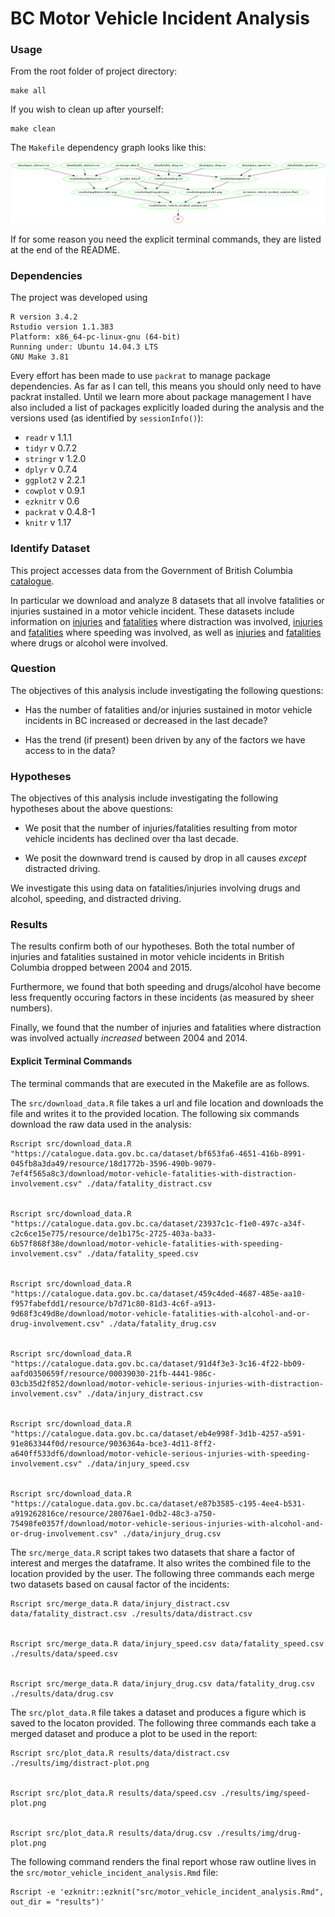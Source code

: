 # BC Motor Vehicle Incident Analysis

### Usage

From the root folder of project directory:
```
make all
```
If you wish to clean up after yourself:
```
make clean
```

The `Makefile` dependency graph looks like this:

![](./Makefile.png)

If for some reason you need the explicit terminal commands, they are listed at the end of the README.

### Dependencies

The project was developed using

```
R version 3.4.2
Rstudio version 1.1.383
Platform: x86_64-pc-linux-gnu (64-bit)
Running under: Ubuntu 14.04.3 LTS
GNU Make 3.81
```

Every effort has been made to use `packrat` to manage package dependencies. As far
as I can tell, this means you should only need to have packrat installed. Until
we learn more about package management I have also included a list of packages explicitly loaded during the analysis and the versions used (as identified by `sessionInfo()`):

- `readr` v 1.1.1
- `tidyr` v 0.7.2
- `stringr` v 1.2.0
- `dplyr` v 0.7.4
- `ggplot2` v 2.2.1
- `cowplot` v 0.9.1
- `ezknitr` v 0.6
- `packrat` v 0.4.8-1
- `knitr` v 1.17

### Identify Dataset

This project accesses data from the Government of British Columbia
[catalogue](https://catalogue.data.gov.bc.ca/dataset).

In particular we download and analyze 8 datasets that all involve fatalities
or injuries sustained in a motor vehicle incident. These datasets include information on [injuries](https://catalogue.data.gov.bc.ca/dataset/motor-vehicle-serious-injuries-with-distraction-involvement) and [fatalities](https://catalogue.data.gov.bc.ca/dataset/motor-vehicle-fatalities-with-distraction-involvement) where distraction was involved, [injuries](https://catalogue.data.gov.bc.ca/dataset/motor-vehicle-serious-injuries-with-speeding-involvement) and [fatalities](https://catalogue.data.gov.bc.ca/dataset/motor-vehicle-fatalities-with-speeding-involvement) where speeding was involved, as well as [injuries](https://catalogue.data.gov.bc.ca/dataset/motor-vehicle-serious-injuries-with-alcohol-and-or-drug-involvement) and [fatalities](https://catalogue.data.gov.bc.ca/dataset/motor-vehicle-fatalities-with-alcohol-and-or-drug-involvement) where drugs or alcohol were involved.

### Question

The objectives of this analysis include investigating the following questions:

- Has the number of fatalities and/or injuries sustained in motor vehicle
incidents in BC increased or decreased in the last decade?

- Has the trend (if present) been driven by any of the factors we have access
to in the data?

### Hypotheses

The objectives of this analysis include investigating the following hypotheses
about the above questions:

- We posit that the number of injuries/fatalities resulting from motor vehicle
incidents has declined over tha last decade.

- We posit the downward trend is caused by drop in all causes *except*
distracted driving.

We investigate this using data on fatalities/injuries involving
drugs and alcohol, speeding, and distracted driving.

### Results

The results confirm both of our hypotheses. Both the total number of injuries and fatalities sustained in motor vehicle incidents in British Columbia dropped between 2004 and 2015.

Furthermore, we found that both speeding and drugs/alcohol have become less frequently occuring factors in these incidents (as measured by sheer numbers).

Finally, we found that the number of injuries and fatalities where distraction was involved actually *increased* between 2004 and 2014.


#### Explicit Terminal Commands

The terminal commands that are executed in the Makefile are as follows.

The `src/download_data.R` file takes a url and file location and downloads the file and writes it to the provided location.
The following six commands download the raw data used in the analysis:

```
Rscript src/download_data.R "https://catalogue.data.gov.bc.ca/dataset/bf653fa6-4651-416b-8991-045fb8a3da49/resource/18d1772b-3596-490b-9079-7ef4f565a8c3/download/motor-vehicle-fatalities-with-distraction-involvement.csv" ./data/fatality_distract.csv


Rscript src/download_data.R "https://catalogue.data.gov.bc.ca/dataset/23937c1c-f1e0-497c-a34f-c2c6ce15e775/resource/de1b175c-2725-403a-ba33-6b57f868f38e/download/motor-vehicle-fatalities-with-speeding-involvement.csv" ./data/fatality_speed.csv


Rscript src/download_data.R "https://catalogue.data.gov.bc.ca/dataset/459c4ded-4687-485e-aa10-f957fabefdd1/resource/b7d71c80-81d3-4c6f-a913-9d68f3c49d8e/download/motor-vehicle-fatalities-with-alcohol-and-or-drug-involvement.csv" ./data/fatality_drug.csv


Rscript src/download_data.R "https://catalogue.data.gov.bc.ca/dataset/91d4f3e3-3c16-4f22-bb09-aafd0350659f/resource/00039030-21fb-4441-986c-03cb35d2f852/download/motor-vehicle-serious-injuries-with-distraction-involvement.csv" ./data/injury_distract.csv


Rscript src/download_data.R "https://catalogue.data.gov.bc.ca/dataset/eb4e998f-3d1b-4257-a591-91e863344f0d/resource/9036364a-bce3-4d11-8ff2-a640ff533df6/download/motor-vehicle-serious-injuries-with-speeding-involvement.csv" ./data/injury_speed.csv


Rscript src/download_data.R "https://catalogue.data.gov.bc.ca/dataset/e87b3585-c195-4ee4-b531-a919262816ce/resource/28076ae1-0db2-48c3-a750-75498fe0357f/download/motor-vehicle-serious-injuries-with-alcohol-and-or-drug-involvement.csv" ./data/injury_drug.csv
```
The `src/merge_data.R` script takes two datasets that share a factor of interest and merges the dataframe. It also writes the combined file to the location provided by the user.
The following three commands each merge two datasets based on causal factor of the incidents:

```
Rscript src/merge_data.R data/injury_distract.csv data/fatality_distract.csv ./results/data/distract.csv


Rscript src/merge_data.R data/injury_speed.csv data/fatality_speed.csv ./results/data/speed.csv


Rscript src/merge_data.R data/injury_drug.csv data/fatality_drug.csv ./results/data/drug.csv
```
The `src/plot_data.R` file takes a dataset and produces a figure which is saved to the locaton provided.
The following three commands each take a merged dataset and produce a plot to be used in the report:

```
Rscript src/plot_data.R results/data/distract.csv ./results/img/distract-plot.png


Rscript src/plot_data.R results/data/speed.csv ./results/img/speed-plot.png


Rscript src/plot_data.R results/data/drug.csv ./results/img/drug-plot.png
```

The following command renders the final report whose raw outline lives in the `src/motor_vehicle_incident_analysis.Rmd` file:

```
Rscript -e 'ezknitr::ezknit("src/motor_vehicle_incident_analysis.Rmd", out_dir = "results")'
```
